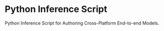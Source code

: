 # Python Inference Script

Python Inference Script for Authoring Cross-Platform End-to-end Models.

